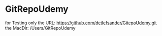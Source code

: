 # GitRepoUdemy
for Testing only
the URL: https://github.com/detlefsander/GitepoUdemy.git
the MacDir: /Users/GitRepoUdemy
